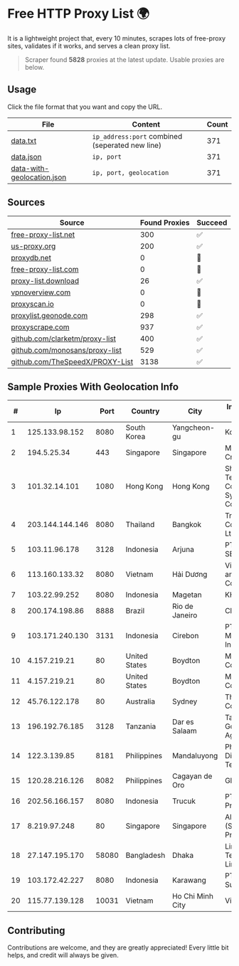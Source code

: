 
# Free HTTP Proxy List 🌍

It is a lightweight project that, every 10 minutes, scrapes lots of free-proxy sites, validates if it works, and serves a clean proxy list.


> Scraper found **5828** proxies at the latest update. Usable proxies are below.

## Usage

Click the file format that you want and copy the URL.


|File|Content|Count|
|----|-------|-----|
|[data.txt](https://raw.githubusercontent.com/themiralay/Proxy-List-World/master/data.txt)|`ip_address:port` combined (seperated new line)|371|
|[data.json](https://raw.githubusercontent.com/themiralay/Proxy-List-World/master/data.json)|`ip, port`|371|
|[data-with-geolocation.json](https://raw.githubusercontent.com/themiralay/Proxy-List-World/master/data-with-geolocation.json)|`ip, port, geolocation`|371|

## Sources

|Source|Found Proxies|Succeed|
|------|-------------|-------|
|[free-proxy-list.net](https://free-proxy-list.net)|300|✅|
|[us-proxy.org](https://www.us-proxy.org)|200|✅|
|[proxydb.net](http://proxydb.net)|0|🚫|
|[free-proxy-list.com](https://free-proxy-list.com/?page=&port=&type%5B%5D=http&type%5B%5D=https&up_time=0&search=Search)|0|🚫|
|[proxy-list.download](https://www.proxy-list.download/HTTP)|26|✅|
|[vpnoverview.com](https://vpnoverview.com/privacy/anonymous-browsing/free-proxy-servers)|0|🚫|
|[proxyscan.io](https://www.proxyscan.io)|0|🚫|
|[proxylist.geonode.com](https://proxylist.geonode.com/api/proxy-list?limit=300&page=1&sort_by=lastChecked&sort_type=desc&protocols=http,https)|298|✅|
|[proxyscrape.com](https://api.proxyscrape.com/v2/?request=displayproxies&protocol=http&timeout=10000&country=all&ssl=all&anonymity=all)|937|✅|
|[github.com/clarketm/proxy-list](https://raw.githubusercontent.com/clarketm/proxy-list/master/proxy-list-raw.txt)|400|✅|
|[github.com/monosans/proxy-list](https://raw.githubusercontent.com/monosans/proxy-list/main/proxies/http.txt)|529|✅|
|[github.com/TheSpeedX/PROXY-List](https://raw.githubusercontent.com/TheSpeedX/PROXY-List/master/http.txt)|3138|✅|


## Sample Proxies With Geolocation Info

|#|Ip|Port|Country|City|Internet Service Provider|
|-|--|----|-------|----|-------------------------|
|1|125.133.98.152|8080|South Korea|Yangcheon-gu|Korea Telecom|
|2|194.5.25.34|443|Singapore|Singapore|Mod Mission Critical LLC|
|3|101.32.14.101|1080|Hong Kong|Hong Kong|Shenzhen Tencent Computer Systems Company Limited|
|4|203.144.144.146|8080|Thailand|Bangkok|True Internet Corporation CO. Ltd.|
|5|103.11.96.178|3128|Indonesia|Arjuna|PT SKYLINE SEMESTA|
|6|113.160.133.32|8080|Vietnam|Hải Dương|VietNam Post and Telecom Corporation|
|7|103.22.99.252|8080|Indonesia|Magetan|KHALISTAGROUP|
|8|200.174.198.86|8888|Brazil|Rio de Janeiro|Claro S.A|
|9|103.171.240.130|3131|Indonesia|Cirebon|PT Abs Multimedia Indonesia|
|10|4.157.219.21|80|United States|Boydton|Microsoft Corporation|
|11|4.157.219.21|80|United States|Boydton|Microsoft Corporation|
|12|45.76.122.178|80|Australia|Sydney|The Constant Company|
|13|196.192.76.185|3128|Tanzania|Dar es Salaam|Tanzania e-Government Agency|
|14|122.3.139.85|8181|Philippines|Mandaluyong|Philippine Long Distance Telephone Co.|
|15|120.28.216.126|8082|Philippines|Cagayan de Oro|Globe Telecom|
|16|202.56.166.157|8080|Indonesia|Trucuk|PT Lintas Data Prima|
|17|8.219.97.248|80|Singapore|Singapore|Alibaba Cloud (Singapore) Private Limited|
|18|27.147.195.170|58080|Bangladesh|Dhaka|Link3 Technologies Limited|
|19|103.172.42.227|8080|Indonesia|Karawang|PT Media Solusi Sukses|
|20|115.77.139.128|10031|Vietnam|Ho Chi Minh City|Viettel Group|



## Contributing

Contributions are welcome, and they are greatly appreciated! Every
little bit helps, and credit will always be given.

